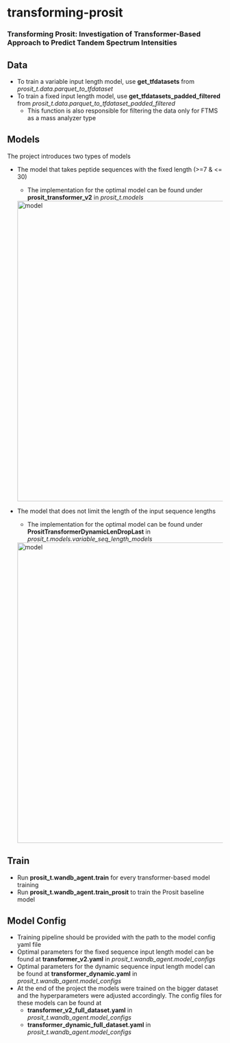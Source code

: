 # transforming-prosit
### Transforming Prosit: Investigation of Transformer-Based Approach to Predict Tandem Spectrum Intensities ###

## Data
- To train a variable input length model, use **get_tfdatasets** from *prosit_t.data.parquet_to_tfdataset*
- To train a fixed input length model, use **get_tfdatasets_padded_filtered** from *prosit_t.data.parquet_to_tfdataset_padded_filtered*
  - This function is also responsible for filtering the data only for FTMS as a mass analyzer type 

## Models
The project introduces two types of models
- The model that takes peptide sequences with the fixed length (>=7 & <= 30)
  - The implementation for the optimal model can be found under **prosit_transformer_v2** in *prosit_t.models*

  <img src="https://github.com/Lizi3107/transforming-prosit/assets/47035093/22c0c71b-6ab6-4e2b-983a-9542a158a533" alt="model" width="700"/>
  
- The model that does not limit the length of the input sequence lengths
  - The implementation for the optimal model can be found under **PrositTransformerDynamicLenDropLast** in *prosit_t.models.variable_seq_length_models*

  <img src="https://github.com/Lizi3107/transforming-prosit/assets/47035093/93d256a0-6179-4874-92ee-9ae7a5eeb56a" alt="model" width="700"/>

## Train
- Run **prosit_t.wandb_agent.train** for every transformer-based model training
- Run **prosit_t.wandb_agent.train_prosit** to train the Prosit baseline model

## Model Config
- Training pipeline should be provided with the path to the model config yaml file 
- Optimal parameters for the fixed sequence input length model can be found at **transformer_v2.yaml** in *prosit_t.wandb_agent.model_configs*
- Optimal parameters for the dynamic sequence input length model can be found at **transformer_dynamic.yaml** in *prosit_t.wandb_agent.model_configs*
- At the end of the project the models were trained on the bigger dataset and the hyperparameters were adjusted accordingly. The config files for these models can be found at
  - **transformer_v2_full_dataset.yaml** in *prosit_t.wandb_agent.model_configs*
  - **transformer_dynamic_full_dataset.yaml** in *prosit_t.wandb_agent.model_configs*
